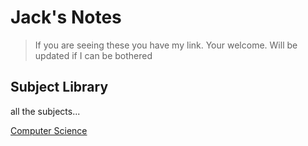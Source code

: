 #  Jack's Notes

> If you are seeing these you have my link. Your welcome.
> Will be updated if I can be bothered

## Subject Library
all the subjects...

[Computer Science](./computer.science.hub.)
